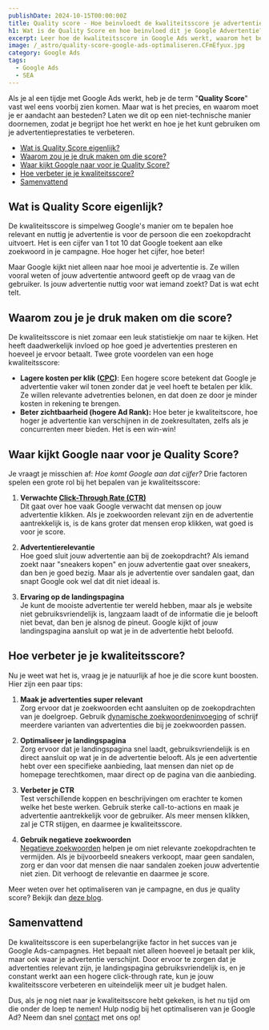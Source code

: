 ```yaml
---
publishDate: 2024-10-15T00:00:00Z
title: Quality score - Hoe beinvloedt de kwaliteitsscore je advertentieprestaties?
h1: Wat is de Quality Score en hoe beinvloed dit je Google Advertentie?
excerpt: Leer hoe de kwaliteitsscore in Google Ads werkt, waarom het belangrijk is en hoe je betere advertentieprestaties behaalt!
image: /_astro/quality-score-google-ads-optimaliseren.CFmEfyux.jpg
category: Google Ads
tags:
  - Google Ads
  - SEA
---
```

Als je al een tijdje met Google Ads werkt, heb je de term "<b>Quality Score</b>" vast wel eens voorbij zien komen. Maar wat is het precies, en waarom moet je er aandacht aan besteden? Laten we dit op een niet-technische manier doornemen, zodat je begrijpt hoe het werkt en hoe je het kunt gebruiken om je advertentieprestaties te verbeteren.

- [Wat is Quality Score eigenlijk?](#wat-is-quality-score-eigenlijk)
- [Waarom zou je je druk maken om die score?](#waarom-zou-je-je-druk-maken-om-die-score)
- [Waar kijkt Google naar voor je Quality Score?](#waar-kijkt-google-naar-voor-je-quality-score)
- [Hoe verbeter je je kwaliteitsscore?](#hoe-verbeter-je-je-kwaliteitsscore)
- [Samenvattend](#samenvattend)

## Wat is Quality Score eigenlijk?
De kwaliteitsscore is simpelweg Google's manier om te bepalen hoe relevant en nuttig je advertentie is voor de persoon die een zoekopdracht uitvoert. Het is een cijfer van 1 tot 10 dat Google toekent aan elke zoekwoord in je campagne. Hoe hoger het cijfer, hoe beter!

Maar Google kijkt niet alleen naar hoe mooi je advertentie is. Ze willen vooral weten of jouw advertentie antwoord geeft op de vraag van de gebruiker. Is jouw advertentie nuttig voor wat iemand zoekt? Dat is wat echt telt.

## Waarom zou je je druk maken om die score?
De kwaliteitsscore is niet zomaar een leuk statistiekje om naar te kijken. Het heeft daadwerkelijk invloed op hoe goed je advertenties presteren en hoeveel je ervoor betaalt. Twee grote voordelen van een hoge kwaliteitsscore:
<ul>
  <li><b>Lagere kosten per klik (<a href="https://support.google.com/google-ads/answer/116495?hl=nl&sjid=2546799571780551278-EU" target="_blank" rel="noopener">CPC</a>)</b>: Een hogere score betekent dat Google je advertentie vaker wil tonen zonder dat je veel hoeft te betalen per klik. Ze willen relevante advetrenties belonen, en dat doen ze door je minder kosten in rekening te brengen.</li>
  <li><b>Beter zichtbaarheid (hogere Ad Rank):</b> Hoe beter je kwaliteitscore, hoe hoger je advertentie kan verschijnen in de zoekresultaten, zelfs als je concurrenten meer bieden. Het is een win-win!</li>
</ul>

## Waar kijkt Google naar voor je Quality Score?
Je vraagt je misschien af: <i>Hoe komt Google aan dat cijfer?</i> Drie factoren spelen een grote rol bij het bepalen van je kwaliteitsscore:
1. <b>Verwachte <a href="https://support.google.com/google-ads/answer/2615875?hl=nl&sjid=2546799571780551278-EU" target="_blank" rel="noopener">Click-Through Rate (CTR)</a></b><br>
Dit gaat over hoe vaak Google verwacht dat mensen op jouw advertentie klikken. Als je zoekwoorden relevant zijn en de advertentie aantrekkelijk is, is de kans groter dat mensen erop klikken, wat goed is voor je score.</li>

2. <b>Advertentierelevantie</b><br>
Hoe goed sluit jouw advertentie aan bij de zoekopdracht? Als iemand zoekt naar "sneakers kopen" en jouw advertentie gaat over sneakers, dan ben je goed bezig. Maar als je advertentie over sandalen gaat, dan snapt Google ook wel dat dit niet ideaal is.

3. <b>Ervaring op de landingspagina</b><br>
Je kunt de mooiste advertentie ter wereld hebben, maar als je website niet gebruiksvriendelijk is, langzaam laadt of de informatie die je belooft niet bevat, dan ben je alsnog de pineut. Google kijkt of jouw landingspagina aansluit op wat je in de advertentie hebt beloofd.

## Hoe verbeter je je kwaliteitsscore?
Nu je weet wat het is, vraag je je natuurlijk af hoe je die score kunt boosten. Hier zijn een paar tips:

1. <b>Maak je advertenties super relevant</b><br>
Zorg ervoor dat je zoekwoorden echt aansluiten op de zoekopdrachten van je doelgroep. Gebruik <a href="https://support.google.com/google-ads/answer/2471185?hl=nl" target="_blank" rel="noopener">dynamische zoekwoordeninvoeging</a> of schrijf meerdere varianten van advertenties die bij je zoekwoorden passen.

2. <b>Optimaliseer je landingspagina</b><br>
Zorg ervoor dat je landingspagina snel laadt, gebruiksvriendelijk is en direct aansluit op wat je in de advertentie belooft. Als je een advertentie hebt over een specifieke aanbieding, laat mensen dan niet op de homepage terechtkomen, maar direct op de pagina van die aanbieding.

3. <b>Verbeter je CTR</b><br>
Test verschillende koppen en beschrijvingen om erachter te komen welke het beste werken. Gebruik sterke call-to-actions en maak je advertentie aantrekkelijk voor de gebruiker. Als meer mensen klikken, zal je CTR stijgen, en daarmee je kwaliteitsscore.

4. <b>Gebruik negatieve zoekwoorden</b><br>
<a href="/gebruik-negatieve-zoekwoorden-google-ads-strategie/">Negatieve zoekwoorden</a> helpen je om niet relevante zoekopdrachten te vermijden. Als je bijvoorbeeld sneakers verkoopt, maar geen sandalen, zorg er dan voor dat mensen die naar sandalen zoeken jouw advertentie niet zien. Dit verhoogt de relevantie en daarmee je score.

Meer weten over het optimaliseren van je campagne, en dus je quality score? Bekijk dan <a href="/optimaliseer-google-ads-campagne-hoger-conversieratio/#landingspaginas-afstemmen-op-je-advertenties">deze blog</a>.

## Samenvattend
De kwaliteitsscore is een superbelangrijke factor in het succes van je Google Ads-campagnes. Het bepaalt niet alleen hoeveel je betaalt per klik, maar ook waar je advertentie verschijnt. Door ervoor te zorgen dat je advertenties relevant zijn, je landingspagina gebruiksvriendelijk is, en je constant werkt aan een hogere click-through rate, kun je jouw kwaliteitsscore verbeteren en uiteindelijk meer uit je budget halen.

Dus, als je nog niet naar je kwaliteitsscore hebt gekeken, is het nu tijd om die onder de loep te nemen!
Hulp nodig bij het optimaliseren van je Google Ad? Neem dan snel <a href="/contact/">contact</a> met ons op!


